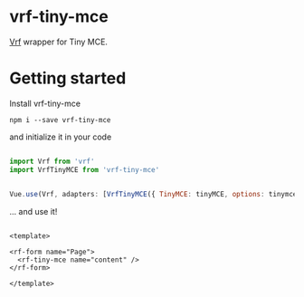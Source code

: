 # vrf-tiny-mce

[Vrf](https://github.com/dimailn/vrf) wrapper for Tiny MCE.

# Getting started

Install vrf-tiny-mce

```
npm i --save vrf-tiny-mce
```

and initialize it in your code

```javascript

import Vrf from 'vrf'
import VrfTinyMCE from 'vrf-tiny-mce'


Vue.use(Vrf, adapters: [VrfTinyMCE({ TinyMCE: tinyMCE, options: tinymceOptions })])

```

... and use it!

```vue

<template>

<rf-form name="Page">
  <rf-tiny-mce name="content" />
</rf-form>

</template>

```

